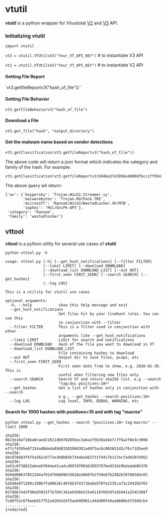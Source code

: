 # vtutil
**vtutil** is a python wrapper for Virustotal [V2](https://developers.virustotal.com/reference) and [V3](https://developers.virustotal.com/v3.0/reference) API.

### Initializing vtutil

`import vtutil`

`vt3 = vtutil.VTUtilsV3("Your_VT_API_KEY")` \# to instantiate V3 API

`vt2 = vtutil.VTUtilsV2("Your_VT_API_KEY")` \# to instantiate V2 API


#### Getting File Report 

`vt3.getfileReportv3("hash_of_file"))``

#### Getting File Behavior

`vt3.getfileBehaviorv3("hash_of_file")`

#### Download a File

`vt3.get_file("hash", "output_directory")`

#### Get the malware name based on vendor detections

```
vt3.getClassification(vt3.getfileReportv3("hash_of_file"))
```

The above code will return a json format which indicates the category and family of the hash. For example:
```
vt3.getClassification(vt3.getfileReportv3(b94ba37e5956e4880d7bcc1ff93419e73771416980f54b221e16701660e5571a))
```

The above query wil return:

```
{'av': {'kaspersky': 'Trojan.Win32.Streamer.sy',
        'malwarebytes': 'Trojan.MalPack.TRE',
        'microsoft': 'Ransom:Win32/WastedLocker.SK!MTB',
        'sophos': 'Mal/EncPk-APV'},
 'category': 'Ransom',
 'family': 'wastedlocker'}

```

## vttool

**vttool** is a python utility for several use cases of **vtutil**


`python vttool.py -h`

```
usage: vttool.py [-h] [--get_hunt_notifications] [--filter FILTER]
                 [--limit LIMIT] [--download DOWNLOAD]
                 [--download_list DOWNLOAD_LIST] [--out OUT]
                 [--first_seen FIRST_SEEN] [--search SEARCH] [--get_hashes]
                 [--log LOG]

This is a utility for vtutil use cases

optional arguments:
  -h, --help            show this help message and exit
  --get_hunt_notifications
                        Get files hit by your livehunt rules. You can use this
                        in conjunction with --filter
  --filter FILTER       This is a filter used in conjunction with other
                        arguments like --get_hunt_notifications
  --limit LIMIT         Limit for search and notifications
  --download DOWNLOAD   Hash of the file you want to download in VT
  --download_list DOWNLOAD_LIST
                        File containing hashes to download
  --out OUT             Output dir to save files, pcaps, etc
  --first_seen FIRST_SEEN
                        First seen date from to show, e.g. 2020-01-30. This is
                        useful when filtering new files only
  --search SEARCH       Search VT and return sha256 list. e.g --search
                        "tag:doc positives:10+"
  --get_hashes          Get a list of hashes only in conjunction with --search
                        e.g., --get_hashes --search positives:10+
  --log LOG             Log level, INFO, DEBUG, WARNING, etc
  ```
  
  #### Search for 1000 hashes with positives>10 and with tag "macros"
  `python vttool.py --get_hashes --search "positives:10+ tag:macros" --limit 1000`
  ```
sha256: 8b23e164f16ba0caed21611db9782895ac3a6a1f5b30a16e7cff6a2f8e3c3008
sha256: ef7cf4395e6f154ad0deda89d832839b0301a4973ac6c002652d2cf6cf185ee9
sha256: d4c076603f475a562c8771e360b65b734aba563731f4417b117ecfad4297d562
sha256: 1e52c0f38822abee6f044ad1cadcd997d709163955787be931b19bdadab0b376
sha256: 9d50d006378522d4af924f66889b7d818a3660fb1f59e87b2482bf87683ddc65
sha256: 52646e971288c190bffe00616c46fdb3741f1be6a5f0fe2235ca71c24435bf65
sha256: 0274b67e43f98e65033f7b7b9c341a6560e515e61187693dfa5b941a2545309f
sha256: 7c88f52c679aeb917f52a42b5424f5aeb90901cd44d00fe9aa0608e4f2940cb4
..............
{redacted}

  ```
